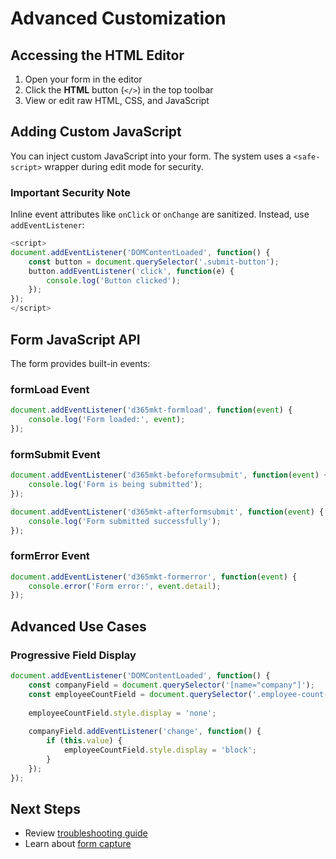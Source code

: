 # Advanced Customization

## Accessing the HTML Editor

1. Open your form in the editor
2. Click the **HTML** button (`</>`) in the top toolbar
3. View or edit raw HTML, CSS, and JavaScript

## Adding Custom JavaScript

You can inject custom JavaScript into your form. The system uses a `<safe-script>` wrapper during edit mode for security.

### Important Security Note

Inline event attributes like `onClick` or `onChange` are sanitized. Instead, use `addEventListener`:

```javascript
<script>
document.addEventListener('DOMContentLoaded', function() {
    const button = document.querySelector('.submit-button');
    button.addEventListener('click', function(e) {
        console.log('Button clicked');
    });
});
</script>
```

## Form JavaScript API

The form provides built-in events:

### formLoad Event

```javascript
document.addEventListener('d365mkt-formload', function(event) {
    console.log('Form loaded:', event);
});
```

### formSubmit Event

```javascript
document.addEventListener('d365mkt-beforeformsubmit', function(event) {
    console.log('Form is being submitted');
});

document.addEventListener('d365mkt-afterformsubmit', function(event) {
    console.log('Form submitted successfully');
});
```

### formError Event

```javascript
document.addEventListener('d365mkt-formerror', function(event) {
    console.error('Form error:', event.detail);
});
```

## Advanced Use Cases

### Progressive Field Display

```javascript
document.addEventListener('DOMContentLoaded', function() {
    const companyField = document.querySelector('[name="company"]');
    const employeeCountField = document.querySelector('.employee-count-field');
    
    employeeCountField.style.display = 'none';
    
    companyField.addEventListener('change', function() {
        if (this.value) {
            employeeCountField.style.display = 'block';
        }
    });
});
```

## Next Steps

- Review [troubleshooting guide](../reference/troubleshooting.md)
- Learn about [form capture](form-capture.md)
